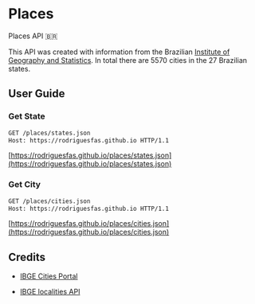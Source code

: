 # Places

Places API 🇧🇷

This API was created with information from the Brazilian [Institute of Geography and Statistics](http://www.cidades.ibge.gov.br/). In total there are 5570 cities in the 27 Brazilian states.

## User Guide

### Get State

```bash
GET /places/states.json
Host: https://rodriguesfas.github.io HTTP/1.1
```
[https://rodriguesfas.github.io/places/states.json](https://rodriguesfas.github.io/places/states.json)

### Get City

```bash
GET /places/cities.json
Host: https://rodriguesfas.github.io HTTP/1.1
```
[https://rodriguesfas.github.io/places/cities.json](https://rodriguesfas.github.io/places/cities.json)

## Credits

- [IBGE Cities Portal](https://cidades.ibge.gov.br/)

- [IBGE localities API](https://servicodados.ibge.gov.br/api/docs/localidades)